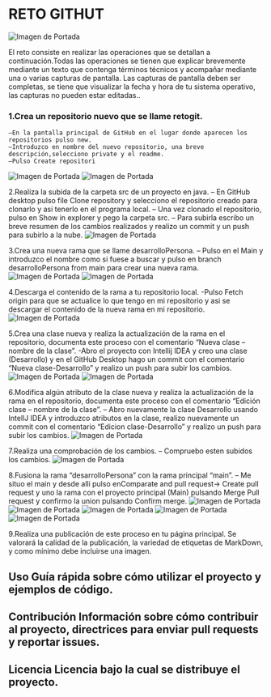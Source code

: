 # RETO GITHUT

![Imagen de Portada](https://github.com/Mariasp84/Mariasp84/blob/main/Imagenes/Git.png)

El reto consiste en realizar las operaciones que se detallan a continuación.Todas las operaciones se tienen que explicar brevemente mediante un texto que contenga términos técnicos y acompañar mediante una o varias capturas de pantalla. Las capturas de pantalla deben ser completas, se tiene que visualizar la fecha y hora de tu sistema operativo, las capturas no pueden estar editadas.. 

### 1.Crea un repositorio nuevo que se llame retogit.
    –En la pantalla principal de GitHub en el lugar donde aparecen los repositorios pulso new.
    –Introduzco en nombre del nuevo repositorio, una breve descripción,selecciono private y el readme. 
    –Pulso Create repositori
![Imagen de Portada](https://github.com/Mariasp84/Mariasp84/blob/main/Imagenes/1.png)
![Imagen de Portada](https://github.com/Mariasp84/Mariasp84/blob/main/Imagenes/2.png)

2.Realiza la subida de la carpeta src de un proyecto en java.
    –	En GitHub desktop pulso file        Clone repository y selecciono el repositorio creado para clonarlo  y asi tenerlo en el programa local.
    –	Una vez clonado el repositorio, pulso en Show in explorer y pego la carpeta src.
    –	Para subirla escribo un breve resumen de los cambios realizados y realizo un commit y un push para subirlo a la nube.
![Imagen de Portada](https://github.com/Mariasp84/Mariasp84/blob/main/Imagenes/3.png)

3.Crea una nueva rama que se llame desarrolloPersona.
    –	Pulso en el Main y introduzco el nombre como si fuese a buscar y pulso en branch desarrolloPersona from main para crear una nueva rama.
![Imagen de Portada](https://github.com/Mariasp84/Mariasp84/blob/main/Imagenes/4.png)
![Imagen de Portada](https://github.com/Mariasp84/Mariasp84/blob/main/Imagenes/5.png)

4.Descarga el contenido de la rama a tu repositorio local.
    -Pulso Fetch origin para que se actualice lo que tengo en mi repositorio y asi se descargar el contenido de la nueva rama en mi repositorio.
![Imagen de Portada](https://github.com/Mariasp84/Mariasp84/blob/main/Imagenes/6.png)

5.Crea una clase nueva y realiza la actualización de la rama en el repositorio, documenta este proceso con el comentario “Nueva clase – nombre de la clase”.
    -Abro el proyecto con Intellij IDEA y creo una clase (Desarrollo) y en el GitHub Desktop hago un commit con el comentario “Nueva clase-Desarrollo” y realizo un push para subir los cambios.
![Imagen de Portada](https://github.com/Mariasp84/Mariasp84/blob/main/Imagenes/7.png)
![Imagen de Portada](https://github.com/Mariasp84/Mariasp84/blob/main/Imagenes/8.png)

6.Modifica algún atributo de la clase nueva y realiza la actualización de la rama en el repositorio, documenta este proceso con el comentario “Edición clase – nombre de la clase”.
    –	Abro nuevamente la clase Desarrollo usando IntellJ IDEA y introduzco atributos en la clase, realizo nuevamente un commit con el comentario “Edicion clase-Desarrollo” y realizo un push para subir los cambios.
![Imagen de Portada](https://github.com/Mariasp84/Mariasp84/blob/main/Imagenes/9.png)

7.Realiza una comprobación de los cambios.
    –	Compruebo esten subidos los cambios.
![Imagen de Portada](https://github.com/Mariasp84/Mariasp84/blob/main/Imagenes/10.png)

8.Fusiona la rama “desarrolloPersona” con la rama principal “main”.
    –	Me situo el main y desde alli pulso enComparate and pull request-> Create pull request y uno la rama con el proyecto principal (Main) pulsando  Merge Pull request y confirmo la union pulsando Confirm merge.
![Imagen de Portada](https://github.com/Mariasp84/Mariasp84/blob/main/Imagenes/11.png)
![Imagen de Portada](https://github.com/Mariasp84/Mariasp84/blob/main/Imagenes/12.png)
![Imagen de Portada](https://github.com/Mariasp84/Mariasp84/blob/main/Imagenes/13.png)
![Imagen de Portada](https://github.com/Mariasp84/Mariasp84/blob/main/Imagenes/14.png)
![Imagen de Portada](https://github.com/Mariasp84/Mariasp84/blob/main/Imagenes/15.png)

9.Realiza una publicación de este proceso en tu página principal. Se valorará la calidad de la publicación, la variedad de etiquetas de MarkDown, y como mínimo debe incluirse una imagen.





## Uso Guía rápida sobre cómo utilizar el proyecto y ejemplos de código. 

## Contribución Información sobre cómo contribuir al proyecto, directrices para enviar pull requests y reportar issues.

## Licencia Licencia bajo la cual se distribuye el proyecto.

